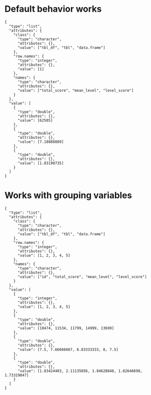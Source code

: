 # Default behavior works

    {
      "type": "list",
      "attributes": {
        "class": {
          "type": "character",
          "attributes": {},
          "value": ["tbl_df", "tbl", "data.frame"]
        },
        "row.names": {
          "type": "integer",
          "attributes": {},
          "value": [1]
        },
        "names": {
          "type": "character",
          "attributes": {},
          "value": ["total_score", "mean_level", "level_score"]
        }
      },
      "value": [
        {
          "type": "double",
          "attributes": {},
          "value": [62505]
        },
        {
          "type": "double",
          "attributes": {},
          "value": [7.18888889]
        },
        {
          "type": "double",
          "attributes": {},
          "value": [1.83190735]
        }
      ]
    }

# Works with grouping variables

    {
      "type": "list",
      "attributes": {
        "class": {
          "type": "character",
          "attributes": {},
          "value": ["tbl_df", "tbl", "data.frame"]
        },
        "row.names": {
          "type": "integer",
          "attributes": {},
          "value": [1, 2, 3, 4, 5]
        },
        "names": {
          "type": "character",
          "attributes": {},
          "value": ["id", "total_score", "mean_level", "level_score"]
        }
      },
      "value": [
        {
          "type": "integer",
          "attributes": {},
          "value": [1, 2, 3, 4, 5]
        },
        {
          "type": "double",
          "attributes": {},
          "value": [10474, 11534, 11799, 14999, 13699]
        },
        {
          "type": "double",
          "attributes": {},
          "value": [7.5, 7.66666667, 6.83333333, 8, 7.5]
        },
        {
          "type": "double",
          "attributes": {},
          "value": [1.83424403, 2.11135856, 1.84628848, 1.82646698, 1.73319847]
        }
      ]
    }

